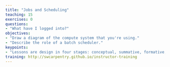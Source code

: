 ```yaml
---
title: "Jobs and Scheduling"
teaching: 15
exercises: 0
questions:
- "What have I logged into?"
objectives:
- "Draw a diagram of the compute system that you're using."
- "Describe the role of a batch scheduler."
keypoints:
- "Lessons are design in four stages: conceptual, summative, formative, and connective."
training: http://swcarpentry.github.io/instructor-training
---
```



